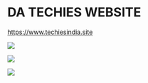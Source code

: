 # DA TECHIES WEBSITE 
https://www.techiesindia.site
<p align="left">
  
  <a href="https://www.youtube.com/datechies" target="_blank"><img src="https://img.shields.io/badge/Youtube-Da%20Techies%20-red?style=for-the-badge&logo=youtube"></a>

  <a href="https://github.com/datechies" target="_blank"><img src="https://img.shields.io/badge/GitHub-Da%20Techies%20-lightgrey?style=for-the-badge&logo=github"></a>

  <a href="https://www.instagram.com/datechies" target="_blank"><img src="https://img.shields.io/badge/Instagram%20-%40datechies-orange?style=for-the-badge&logo=instagram"></a>


</p>



